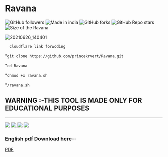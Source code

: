 # Ravana

![GitHub followers](https://img.shields.io/github/followers/princekrvert?color=%23ff00ff&logoColor=%2300FF00&style=for-the-badge)
![Made in india](https://img.shields.io/badge/MADE%20IN%20-INDIA-green?style=for-the-badge&logo=appveyor)
![GitHub forks](https://img.shields.io/github/forks/princekrvert/Ravana?style=for-the-badge)
![GitHub Repo stars](https://img.shields.io/github/stars/princekrvert/Ravana?color=%23bb&label=Ravana_Star&style=for-the-badge)
![Size of the Ravana](https://img.shields.io/github/languages/code-size/princekrvert/Ravana?color=%2300ff&label=Ravana&style=for-the-badge)

 ![20210626_140401](https://user-images.githubusercontent.com/56459297/123515302-79bfc380-d6b4-11eb-916f-88e06357c1f0.jpg)

```
  cloudflare link forwoding 
```
 
*`git clone https://github.com/princekrvert/Ravana.git`
 
 
*`cd Ravana`
 
 *`chmod +x ravana.sh`
 
*`/ravana.sh`
 
 
## WARNING :-THIS TOOL IS MADE ONLY FOR EDUCATIONAL PURPOSES

--- 
 <a href="https://www.instagram.com/princekrvert/"> <img src="https://img.shields.io/badge/Instagram-E4405F?style=for-the-badge&logo=instagram&logoColor=white"></a>
<a href="https://m.twitter.com/princekrvert" > <img src="https://img.shields.io/badge/Twitter-1DA1F2?style=for-the-badge&logo=twitter&logoColor=white"> </a>
<a href="https://www.youtube.com/channel/UCiplAqC9AwtGGxXU3WQy8pw"><img src="https://img.shields.io/badge/YouTube-FF0000?style=for-the-badge&logo=youtube&logoColor=white"></a>
<a href="https://www.facebook.com/princekrvert" > <img src="https://img.shields.io/badge/Facebook-1877F2?style=for-the-badge&logo=facebook&logoColor=white" ></a>
### English pdf Download here--
[PDF](http://www.mediafire.com/file/rgoq0g9yjwytm42/Ravana.docx/file)

